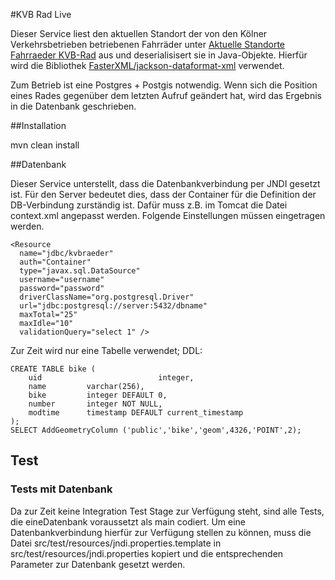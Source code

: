 #KVB Rad Live

Dieser Service liest den aktuellen Standort der von den Kölner Verkehrsbetrieben betriebenen Fahrräder unter [Aktuelle Standorte Fahrraeder KVB-Rad](http://nextbike.net/maps/nextbike-live.xml?city=14) aus und deserialisisert sie in Java-Objekte. Hierfür wird die Bibliothek [FasterXML/jackson-dataformat-xml](https://github.com/FasterXML/jackson-dataformat-xml) verwendet. 

Zum Betrieb ist eine Postgres + Postgis notwendig. Wenn sich die Position eines Rades gegenüber dem letzten Aufruf geändert hat, wird das Ergebnis in die Datenbank geschrieben.

##Installation

mvn clean install

##Datenbank

Dieser Service unterstellt, dass die Datenbankverbindung per JNDI gesetzt ist. Für den Server bedeutet dies, dass der Container für die Definition der DB-Verbindung zurständig ist. Dafür muss z.B. im Tomcat die Datei context.xml angepasst werden. Folgende Einstellungen müssen eingetragen werden.

    <Resource 
      name="jdbc/kvbraeder" 
      auth="Container" 
      type="javax.sql.DataSource"
      username="username"
      password="password"
      driverClassName="org.postgresql.Driver"
      url="jdbc:postgresql://server:5432/dbname" 
      maxTotal="25" 
      maxIdle="10"
      validationQuery="select 1" />

Zur Zeit wird nur eine Tabelle verwendet; DDL:

	CREATE TABLE bike (
	    uid                          integer,
	    name         varchar(256),
	    bike         integer DEFAULT 0,
	    number       integer NOT NULL,
	    modtime      timestamp DEFAULT current_timestamp
	);
	SELECT AddGeometryColumn ('public','bike','geom',4326,'POINT',2);

## Test

### Tests mit Datenbank

Da zur Zeit keine Integration Test Stage zur Verfügung steht, sind alle Tests, die eineDatenbank voraussetzt als main codiert. Um eine Datenbankverbindung hierfür zur Verfügung stellen zu können, muss die Datei src/test/resources/jndi.properties.template in src/test/resources/jndi.properties kopiert und die entsprechenden Parameter zur Datenbank gesetzt werden.